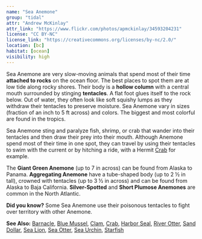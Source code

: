 ```yaml
---
name: "Sea Anemone"
group: "tidal"
attr: "Andrew McKinlay"
attr_link: "https://www.flickr.com/photos/apmckinlay/34593204231"
license: "CC BY-NC"
license_link: "https://creativecommons.org/licenses/by-nc/2.0/"
location: [bc]
habitat: [ocean]
visibility: high
---
```

Sea Anemone are very slow-moving animals that spend most of their time **attached to rocks** on the ocean floor. The best places to spot them are at low tide along rocky shores. Their body is a **hollow column** with a central mouth surrounded by stinging **tentacles**. A flat foot glues itself to the rock below. Out of water, they often look like soft squishy lumps as they withdraw their tentacles to preserve moisture. Sea Anemone vary in sizes (fraction of an inch to 5 ft across) and colors. The biggest and most colorful are found in the tropics.

Sea Anemone sting and paralyze fish, shrimp, or crab that wander into their tentacles and then draw their prey into their mouth. Although Anemone spend most of their time in one spot, they can travel by using their tentacles to swim with the current or by hitching a ride, with a Hermit [Crab](/animals/crab) for example.

The **Giant Green Anemone** (up to 7 in across) can be found from Alaska to Panama. **Aggregating Anemone** have a tube-shaped body (up to 2 ½ in tall), crowned with tentacles (up to 3 ½ in across) and can be found from Alaska to Baja California. **Silver-Spotted** and **Short Plumose Anemones** are common in the North Atlantic.

**Did you know?** Some Sea Anemone use their poisonous tentacles to fight over territory with other Anemone.

<!-- generated, do not edit -->
**See Also:**
[Barnacle](/animals/barnacle),
[Blue Mussel](/animals/blumussel),
[Clam](/animals/clam),
[Crab](/animals/crab),
[Harbor Seal](/animals/harbseal),
[River Otter](/animals/rivotter),
[Sand Dollar](/animals/sandolr),
[Sea Lion](/animals/sealion),
[Sea Otter](/animals/seaotter),
[Sea Urchin](/animals/seaurch),
[Starfish](/animals/starfish)
